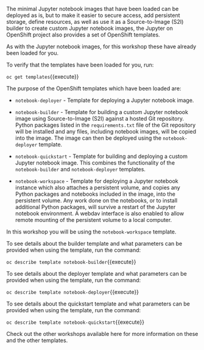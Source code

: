 The minimal Jupyter notebook images that have been loaded can be deployed as is, but to make it easier to secure access, add persistent storage, define resources, as well as use it as a Source-to-Image (S2I) builder to create custom Jupyter notebook images, the Jupyter on OpenShift project also provides a set of OpenShift templates.

As with the Jupyter notebook images, for this workshop these have already been loaded for you.

To verify that the templates have been loaded for you, run:

``oc get templates``{{execute}}

The purpose of the OpenShift templates which have been loaded are:

* `notebook-deployer` - Template for deploying a Jupyter notebook image.

* `notebook-builder` - Template for building a custom Jupyter notebook image using Source-to-Image (S2I) against a hosted Git repository. Python packages listed in the `requirements.txt` file of the Git repository will be installed and any files, including notebook images, will be copied into the image. The image can then be deployed using the `notebook-deployer` template.

* `notebook-quickstart` - Template for building and deploying a custom Jupyter notebook image. This combines the functionality of the `notebook-builder` and `notebook-deployer` templates.

* `notebook-workspace` - Template for deploying a Jupyter notebook instance which also attaches a persistent volume, and copies any Python packages and notebooks included in the image, into the persistent volume. Any work done on the notebooks, or to install additional Python packages, will survive a restart of the Jupyter notebook environment. A webdav interface is also enabled to allow remote mounting of the persistent volume to a local computer.

In this workshop you will be using the `notebook-workspace` template.

To see details about the builder template and what parameters can be provided when using the template, run the command:

``oc describe template notebook-builder``{{execute}}

To see details about the deployer template and what parameters can be provided when using the template, run the command:

``oc describe template notebook-deployer``{{execute}}

To see details about the quickstart template and what parameters can be provided when using the template, run the command:

``oc describe template notebook-quickstart``{{execute}}

Check out the other workshops available here for more information on these and the other templates.
